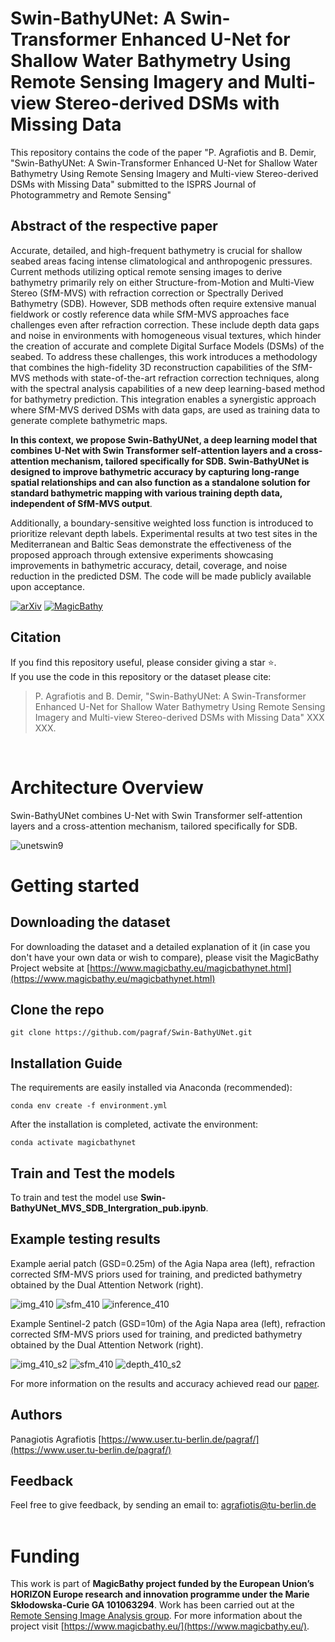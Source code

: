 # Swin-BathyUNet: A Swin-Transformer Enhanced U-Net for Shallow Water Bathymetry Using Remote Sensing Imagery and Multi-view Stereo-derived DSMs with Missing Data

This repository contains the code of the paper "P. Agrafiotis and B. Demir, "Swin-BathyUNet: A Swin-Transformer Enhanced U-Net for Shallow Water Bathymetry Using Remote Sensing Imagery and Multi-view Stereo-derived DSMs with Missing Data" submitted to the ISPRS Journal of Photogrammetry and Remote Sensing"<br />

## Abstract of the respective paper
Accurate, detailed, and high-frequent bathymetry is crucial for shallow seabed areas facing intense climatological and anthropogenic pressures. Current methods utilizing optical remote sensing images to derive bathymetry primarily rely on either Structure-from-Motion and Multi-View Stereo (SfM-MVS) with refraction correction or Spectrally Derived Bathymetry (SDB). However, SDB methods often require extensive manual fieldwork or costly reference data while SfM-MVS approaches face challenges even after refraction correction. These include depth data gaps and noise in environments with homogeneous visual textures, which hinder the creation of accurate and complete Digital Surface Models (DSMs) of the seabed. To address these challenges, this work introduces a methodology that combines the high-fidelity 3D reconstruction capabilities of the SfM-MVS methods with state-of-the-art refraction correction techniques, along with the spectral analysis capabilities of a new deep learning-based method for bathymetry prediction. This integration enables a synergistic approach where SfM-MVS derived DSMs with data gaps, are used as training data to generate complete bathymetric maps. 

**In this context, we propose Swin-BathyUNet, a deep learning model that combines U-Net with Swin Transformer self-attention layers and a cross-attention mechanism, tailored specifically for SDB. Swin-BathyUNet is designed to improve bathymetric accuracy by capturing long-range spatial relationships and can also function as a standalone solution for standard bathymetric mapping with various training depth data, independent of SfM-MVS output**. 

Additionally, a boundary-sensitive weighted loss function is introduced to prioritize relevant depth labels. Experimental results at two test sites in the Mediterranean and Baltic Seas demonstrate the effectiveness of the proposed approach through extensive experiments showcasing improvements in bathymetric accuracy, detail, coverage, and noise reduction in the predicted DSM. The code will be made publicly available upon acceptance.

[![arXiv](https://img.shields.io/badge/arXiv-Paper-<COLOR>.svg)](https://arxiv.org/abs/2405.15477) [![MagicBathy](https://img.shields.io/badge/MagicBathy-Project-red.svg)](https://www.magicbathy.eu)
<br />

## Citation

If you find this repository useful, please consider giving a star ⭐.<br />
If you use the code in this repository or the dataset please cite:

>P. Agrafiotis and B. Demir, "Swin-BathyUNet: A Swin-Transformer Enhanced U-Net for Shallow Water Bathymetry Using Remote Sensing Imagery and Multi-view Stereo-derived DSMs with Missing Data" XXX XXX.
<br />

# Architecture Overview
Swin-BathyUNet combines U-Net with Swin Transformer self-attention layers and a cross-attention mechanism, tailored specifically for SDB.

![unetswin9](https://github.com/user-attachments/assets/e5198507-7491-4aff-9ac6-74764ecc5f5c)


# Getting started

## Downloading the dataset

For downloading the dataset and a detailed explanation of it  (in case you don't have your own data or wish to compare), please visit the MagicBathy Project website at [https://www.magicbathy.eu/magicbathynet.html](https://www.magicbathy.eu/magicbathynet.html)

## Clone the repo

`git clone https://github.com/pagraf/Swin-BathyUNet.git`

## Installation Guide
The requirements are easily installed via Anaconda (recommended):

`conda env create -f environment.yml`

After the installation is completed, activate the environment:

`conda activate magicbathynet`

## Train and Test the models
To train and test the model use **Swin-BathyUNet_MVS_SDB_Intergration_pub.ipynb**.
 
## Example testing results
Example aerial patch (GSD=0.25m) of the Agia Napa area (left), refraction corrected SfM-MVS priors used for training, and predicted bathymetry obtained by the Dual Attention Network (right). 

![img_410](https://github.com/user-attachments/assets/85e891e3-70d0-46f1-bdbc-23df9fc6128c)
![sfm_410](https://github.com/user-attachments/assets/3f35fa83-4ec4-4eea-b714-3d49f62de928)
![inference_410](https://github.com/user-attachments/assets/dfbf6552-6eb0-4ef7-b3c3-ccd41f439c6c)


Example Sentinel-2 patch (GSD=10m) of the Agia Napa area (left), refraction corrected SfM-MVS priors used for training, and predicted bathymetry obtained by the Dual Attention Network (right). 

![img_410_s2](https://github.com/user-attachments/assets/2f02c6d4-4079-4ef6-b0a6-6c0bf678191c)
![sfm_410](https://github.com/user-attachments/assets/3f35fa83-4ec4-4eea-b714-3d49f62de928)
![depth_410_s2](https://github.com/user-attachments/assets/0c090aab-62a5-42c1-80bb-4be95556ff73)

For more information on the results and accuracy achieved read our [paper](https://www.magicbathy.eu/). 

## Authors
Panagiotis Agrafiotis [https://www.user.tu-berlin.de/pagraf/](https://www.user.tu-berlin.de/pagraf/)

## Feedback
Feel free to give feedback, by sending an email to: agrafiotis@tu-berlin.de
<br />
<br />

# Funding
This work is part of **MagicBathy project funded by the European Union’s HORIZON Europe research and innovation programme under the Marie Skłodowska-Curie GA 101063294**. Work has been carried out at the [Remote Sensing Image Analysis group](https://rsim.berlin/). For more information about the project visit [https://www.magicbathy.eu/](https://www.magicbathy.eu/).
